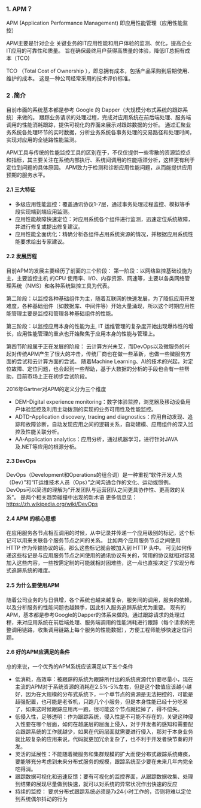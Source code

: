 

### 1. APM？

APM (Application Performance Management) 即应用性能管理（应用性能监控）

APM主要是针对企业 关键业务的IT应用性能和用户体验的监测、优化，提高企业IT应用的可靠性和质量。
旨在确保最终用户获得高质量的体验，降低IT总拥有成本（TCO)

TCO （Total Cost of Ownership ），即总拥有成本，包括产品采购到后期使用、维护的成本。 这是一种公司经常采用的技术评价标准。

### 2 .简介

目前市面的系统基本都是参考 Google 的 Dapper（大规模分布式系统的跟踪系统）来做的。
跟踪业务请求的处理过程，完成对应用系统在前后端处理、服务端调用的性能消耗跟踪，提供可视化的界面来展示对跟踪数据的分析。
通过汇聚业务系统各处理环节的实时数据，分析业务系统各事务处理的交易路径和处理时间，实现对应用的全链路性能监测。

APM工具与传统的性能监控工具的区别在于，不仅仅提供一些零散的资源监控点和指标，其主要关注在系统内部执行、系统间调用的性能瓶颈分析，这样更有利于定位到问题的具体原因。
APM致力于检测和诊断应用性能问题，从而能提供应用预期的服务水平。

#### 2.1 三大特征

- 多级应用性能监控：覆盖通讯协议1-7层，通过事务处理过程监控、模拟等手段实现端到端应用监测。
- 应用性能故障快速定位：对应用系统各个组件进行监测，迅速定位系统故障，并进行修复或提出修复建议。
- 应用性能全面优化：精确分析各组件占用系统资源的情况，并根据应用系统性能要求给出专家建议。

#### 2.2 发展历程

目前APM的发展主要经历了前面的三个阶段：
第一阶段：以网络监控基础设施为主，主要监控主机 的CPU 使用率、I/O、内存资源、网速等，主要以各类网络管理系统（NMS）和各种系统监控工具为代表。

第二阶段：以监控各种基础组件为主，随着互联网的快速发展，为了降低应用开发难度，各种基础组件（如数据库、中间件等）开始大量涌现，所以这个时期应用性能管理主要是监控和管理各种基础组件的性能。

第三阶段：以监控应用本身的性能为主, IT 运维管理的复杂度开始出现爆炸性的增长，应用性能管理的重点也开始聚焦于应用本身的性能与管理上。

第四节阶段属于正在发展的阶段：
云计算方兴未艾，而DevOps以及微服务的兴起对传统APM产生了很大的冲击，传统厂商也在做一些革新，也做一些微服务方面的尝试和云计算方面的尝试。
随着Machine Learning、AI的技术的兴起，对定位故障、定位问题，也会起到一些帮助，基于大数据的分析的手段也会有一些帮助，目前市场上正在初步尝试阶段。

2016年Gartner对APM的定义分为三个维度

- DEM-Digital experience monitoring：数字体验监控，浏览器及移动设备用户体验监控及利用主动拨测的实现的业务可用性及性能监控。
- ADTD-Application discovery, tracing and diagnostics：应用自动发现、追踪和故障诊断，自动发现应用之间的逻辑关系，自动建模、应用组件的深入监控及性能关联分析。
- AA-Application analytics：应用分析，通过机器学习，进行针对JAVA及.NET等应用的根源分析。

#### 2.3 DevOps

DevOps（Development和Operations的组合词）是一种重视“软件开发人员（Dev）”和“IT运维技术人员（Ops）”之间沟通合作的文化、运动或惯例。
DevOps可以简洁的理解为“开发团队与运营团队之间更具协作性、更高效的关系”。
是两个相关趋势碰撞中出现的新术语
更多信息见：https://zh.wikipedia.org/wiki/DevOps

#### 2.4 APM 的核心思想

在应用服务各节点相互调用的时候，从中记录并传递一个应用级别的标记，这个标记可以用来关联各个服务节点之间的关系。
比如两个应用服务节点之间使用 HTTP 作为传输协议的话，那么这些标记就会被加入到 HTTP 头中。
可见如何传递这些标记是与应用服务节点之间使用的通讯协议有关的，常用的协议就相对容易加入这些内容，一些按需定制的可能就相对困难些，这一点也直接决定了实现分布式追踪系统的难度。

#### 2.5 为什么要使用APM

随着公司业务的与日俱增，各个系统也越来越复杂，服务间的调用，服务的依赖，以及分析服务的性能问题也越棘手，因此引入服务追踪系统尤为重要。
现有的APM，基本都是参考Google的Dapper的体系来做的。通过跟踪请求的处理过程，来对应用系统在前后端处理、服务端调用的性能消耗进行跟踪（每个请求的完整调用链路，收集调用链路上每个服务的性能数据），方便工程师能够快速定位问题。

#### 2.6 好的APM应满足的条件

总的来说，一个优秀的APM系统应该满足以下五个条件

- 低消耗，高效率：被跟踪的系统为跟踪所付出的系统资源代价要尽量小，现在主流的APM对于系统资源的消耗在2.5%-5%左右，但是这个数值应该越小越好，因为在大规模的分布式系统下，一个单节点的资源是无法把控的，可能是超强配置，也可能是老爷机，只跑几个小服务，但是本身性能已经十分吃紧了，如果这时候跟踪应用再一跑，很可能这个节点就挂掉了，得不偿失。
- 低侵入性，足够透明：作为跟踪系统，侵入性是不可能不存在的，关键这种侵入性要在哪个层面，如何在越底层的层面上侵入，对于开发者的感知和需要配合跟踪系统的工作就越少，如果在代码层面就需要进行侵入，那对于本身业务就比较复杂的应用来说，代码就更加冗余复杂了，也不利于开发者快节奏的开发。
- 灵活的延展性：不能随着微服务和集群规模的扩大而使分布式跟踪系统瘫痪，要能够充分考虑到未来分布式服务的规模，跟踪系统至少要在未来几年内完全吃得消。
- 跟踪数据可视化和迅速反馈：要有可视化的监控界面，从跟踪数据收集、处理到结果的展现尽量做到快速，就可以对系统的异常状况作出快速的反应
- 持续的监控： 要求分布式跟踪系统必须是7x24小时工作的，否则将难以定位到系统偶尔抖动的行为